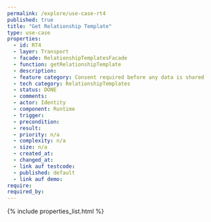 ```yaml
---
permalink: /explore/use-case-rt4
published: true
title: "Get Relationship Template"
type: use-case
properties:
  - id: RT4
  - layer: Transport
  - facade: RelationshipTemplatesFacade
  - function: getRelationshipTemplate
  - description:
  - feature category: Consent required before any data is shared
  - tech category: RelationshipTemplates
  - status: DONE
  - comments:
  - actor: Identity
  - component: Runtime
  - trigger:
  - precondition:
  - result:
  - priority: n/a
  - complexity: n/a
  - size: n/a
  - created_at:
  - changed_at:
  - link auf testcode:
  - published: default
  - link auf demo:
require:
required_by:
---
```


{% include properties_list.html %}
